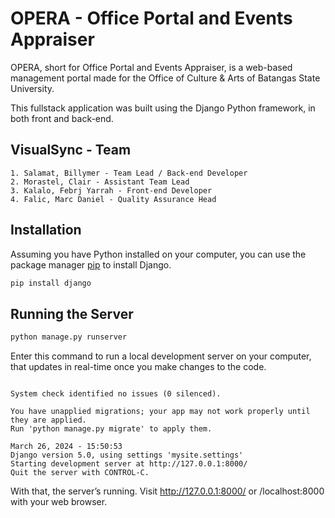 # OPERA - Office Portal and Events Appraiser

OPERA, short for Office Portal and Events  Appraiser, is a web-based management portal made for the Office of Culture & Arts of Batangas State University.

This fullstack application was built using the Django Python framework, in both front and back-end.

## VisualSync - Team
```
1. Salamat, Billymer - Team Lead / Back-end Developer
2. Morastel, Clair - Assistant Team Lead
3. Kalalo, Febrj Yarrah - Front-end Developer
4. Falic, Marc Daniel - Quality Assurance Head
```

## Installation

Assuming you have Python installed on your computer, you can use the package manager [pip](https://pip.pypa.io/en/stable/) to install Django.

```bash
pip install django
```

## Running the Server

```python
python manage.py runserver
```
Enter this command to run a local development server on your computer, that updates in real-time once you make changes to the code.
```Performing system checks...

System check identified no issues (0 silenced).

You have unapplied migrations; your app may not work properly until they are applied.
Run 'python manage.py migrate' to apply them.

March 26, 2024 - 15:50:53
Django version 5.0, using settings 'mysite.settings'
Starting development server at http://127.0.0.1:8000/ 
Quit the server with CONTROL-C.
```

With that, the server’s running. Visit http://127.0.0.1:8000/ or /localhost:8000 with your web browser.
